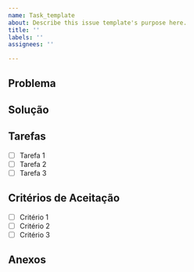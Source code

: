 ```yaml
---
name: Task_template
about: Describe this issue template's purpose here.
title: ''
labels: ''
assignees: ''

---
```


## Problema
<!-- Uma breve descrição do problema ou tarefa. -->

## Solução
<!-- Uma possivel solução do problema -->

## Tarefas
- [ ] Tarefa 1
- [ ] Tarefa 2
- [ ] Tarefa 3

## Critérios de Aceitação
- [ ] Critério 1
- [ ] Critério 2
- [ ] Critério 3

## Anexos
<!-- Inserir capturas de tela, se aplicável] -->
